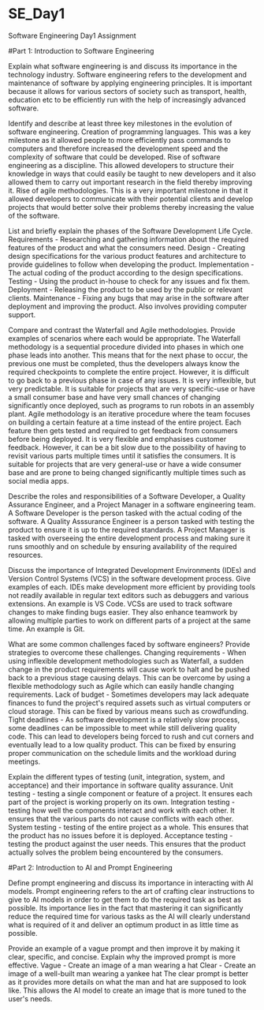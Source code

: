 # SE_Day1
Software Engineering Day1 Assignment

#Part 1: Introduction to Software Engineering

Explain what software engineering is and discuss its importance in the technology industry.
Software engineering refers to the development and maintenance of software by applying engineering principles. It is important because it allows for various sectors of society such as transport, health, education etc to be efficiently run with the help of increasingly advanced software. 

Identify and describe at least three key milestones in the evolution of software engineering.
Creation of programming languages. This was a key milestone as it allowed people to more efficiently pass commands to computers and therefore increased the development speed and the complexity of software that could be developed.
Rise of software engineering as a discipline. This allowed developers to structure their knowledge in ways that could easily be taught to new developers and it also allowed them to carry out important research in the field thereby improving it.
Rise of agile methodologies. This is a very important milestone in that it allowed developers to communicate with their potential clients and develop projects that would better solve their problems thereby increasing the value of the software.

List and briefly explain the phases of the Software Development Life Cycle.
Requirements - Researching and gathering information about the required features of the product and what the consumers need.
Design - Creating design specifications for the various product features and architecture to provide guidelines to follow when developing the product.
Implementation - The actual coding of the product according to the design specifications.
Testing - Using the product in-house to check for any issues and fix them. 
Deployment - Releasing the product to be used by the public or relevant clients.
Maintenance - Fixing any bugs that may arise in the software after deployment and improving the product. Also involves providing computer support.

Compare and contrast the Waterfall and Agile methodologies. Provide examples of scenarios where each would be appropriate.
The Waterfall methodology is a sequential procedure divided into phases in which one phase leads into another. This means that for the next phase to occur, the previous one must be completed, thus the developers always know the required checkpoints to complete the entire project. However, it is difficult to go back to a previous phase in case of any issues. It is very inflexible, but very predictable. It is suitable for projects that are very specific-use or have a small consumer base and have very small chances of changing significantly once deployed, such as programs to run robots in an assembly plant.
Agile methodology is an iterative procedure where the team focuses on building a certain feature at a time instead of the entire project. Each feature then gets tested and required to get feedback from consumers before being deployed. It is very flexible and emphasises customer feedback. However, it can be a bit slow due to the possibility of having to revisit various parts multiple times until it satisfies the consumers. It is suitable for projects that are very general-use or have a wide consumer base and are prone to being changed significantly multiple times such as social media apps.

Describe the roles and responsibilities of a Software Developer, a Quality Assurance Engineer, and a Project Manager in a software engineering team.
A Software Developer is the person tasked with the actual coding of the software.
A Quality Asssurance Engineer is a person tasked with testing the product to ensure it is up to the required standards.
A Project Manager is tasked with overseeing the entire development process and making sure it runs smoothly and on schedule by ensuring availability of the required resources.

Discuss the importance of Integrated Development Environments (IDEs) and Version Control Systems (VCS) in the software development process. Give examples of each.
IDEs make development more efficient by providing tools not readily available in regular text editors such as debuggers and various extensions. An example is VS Code.
VCSs are used to track software changes to make finding bugs easier. They also enhance teamwork by allowing multiple parties to work on different parts of a project at the same time. An example is Git.

What are some common challenges faced by software engineers? Provide strategies to overcome these challenges.
Changing requirements - When using inflexible development methodologies such as Waterfall, a sudden change in the product requirements will cause work to halt and be pushed back to a previous stage causing delays. This can be overcome by using a flexible methodology such as Agile which can easily handle changing requirements.
Lack of budget - Sometimes developers may lack adequate finances to fund the project's required assets such as virtual computers or cloud storage. This can be fixed by various means such as crowdfunding. 
Tight deadlines - As software development is a relatively slow process, some deadlines can be impossible to meet while still delivering quality code. This can lead to developers being forced to rush and cut corners and eventually lead to a low quality product. This can be fixed by ensuring proper communication on the schedule limits and the workload during meetings.

Explain the different types of testing (unit, integration, system, and acceptance) and their importance in software quality assurance.
Unit testing - testing a single component or feature of a project. It ensures each part of the project is working properly on its own.
Integration testing - testing how well the components interact and work with each other. It ensures that the various parts do not cause conflicts with each other.
System testing - testing of the entire project as a whole. This ensures that the product has no issues before it is deployed.
Acceptance testing - testing the product against the user needs. This ensures that the product actually solves the problem being encountered by the consumers.

#Part 2: Introduction to AI and Prompt Engineering


Define prompt engineering and discuss its importance in interacting with AI models.
Prompt engineering refers to the art of crafting clear instructions to give to AI models in order to get them to do the required task as best as possible. Its importance lies in the fact that mastering it can significantly reduce the required time for various tasks as the AI will clearly understand what is required of it and deliver an optimum product in as little time as possible.

Provide an example of a vague prompt and then improve it by making it clear, specific, and concise. Explain why the improved prompt is more effective.
Vague - Create an image of a man wearing a hat
Clear - Create an image of a well-built man wearing a yankee hat
The clear prompt is better as it provides more details on what the man and hat are supposed to look like. This allows the AI model to create an image that is more tuned to the user's needs.
